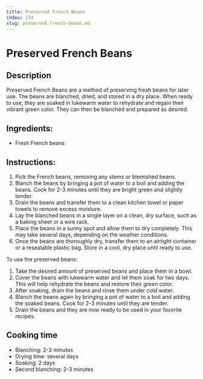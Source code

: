 ```yaml
---
title: Preserved French Beans
index: 174
slug: preserved-french-beans.md
---
```


# Preserved French Beans

## Description
Preserved French Beans are a method of preserving fresh beans for later use. The beans are blanched, dried, and stored in a dry place. When ready to use, they are soaked in lukewarm water to rehydrate and regain their vibrant green color. They can then be blanched and prepared as desired.

## Ingredients:
- Fresh French beans

## Instructions:
1. Pick the French beans, removing any stems or blemished beans.
2. Blanch the beans by bringing a pot of water to a boil and adding the beans. Cook for 2-3 minutes until they are bright green and slightly tender.
3. Drain the beans and transfer them to a clean kitchen towel or paper towels to remove excess moisture.
4. Lay the blanched beans in a single layer on a clean, dry surface, such as a baking sheet or a wire rack.
5. Place the beans in a sunny spot and allow them to dry completely. This may take several days, depending on the weather conditions.
6. Once the beans are thoroughly dry, transfer them to an airtight container or a resealable plastic bag. Store in a cool, dry place until ready to use.

To use the preserved beans:
1. Take the desired amount of preserved beans and place them in a bowl.
2. Cover the beans with lukewarm water and let them soak for two days. This will help rehydrate the beans and restore their green color.
3. After soaking, drain the beans and rinse them under cold water.
4. Blanch the beans again by bringing a pot of water to a boil and adding the soaked beans. Cook for 2-3 minutes until they are tender.
5. Drain the beans and they are now ready to be used in your favorite recipes.

## Cooking time
- Blanching: 2-3 minutes
- Drying time: several days
- Soaking: 2 days
- Second blanching: 2-3 minutes